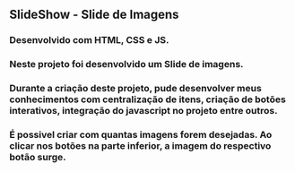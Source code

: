 ## SlideShow - Slide de Imagens
### Desenvolvido com HTML, CSS e JS.

### Neste projeto foi desenvolvido um Slide de imagens.

### Durante a criação deste projeto, pude desenvolver meus conhecimentos com centralização de itens, criação de botões interativos, integração do javascript no projeto entre outros.

### É possivel criar com quantas imagens forem desejadas. Ao clicar nos botões na parte inferior, a imagem do respectivo botão surge. 



